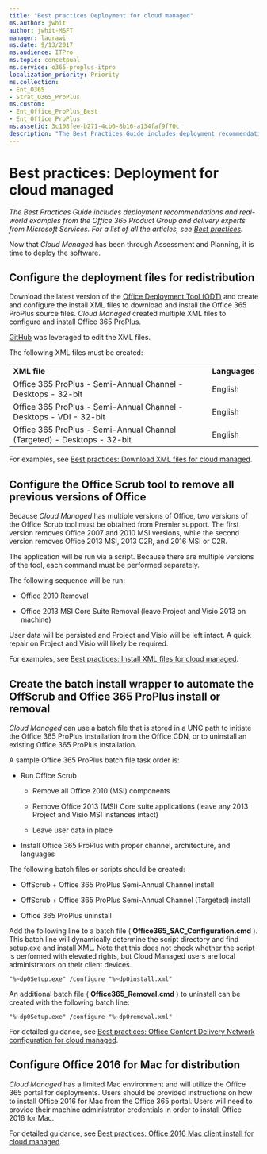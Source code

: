 ```yaml
---
title: "Best practices Deployment for cloud managed"
ms.author: jwhit
author: jwhit-MSFT
manager: laurawi
ms.date: 9/13/2017
ms.audience: ITPro
ms.topic: concetpual
ms.service: o365-proplus-itpro
localization_priority: Priority
ms.collection: 
- Ent_O365
- Strat_O365_ProPlus
ms.custom:
- Ent_Office_ProPlus_Best
- Ent_Office_ProPlus
ms.assetid: 3c108fee-b271-4cb0-8b16-a134faf9f70c
description: "The Best Practices Guide includes deployment recommendations and real-world examples from the Office 365 Product Group and delivery experts from Microsoft Services. For a list of all the articles, see Best practices."
---
```


# Best practices: Deployment for cloud managed

 *The Best Practices Guide includes deployment recommendations and real-world examples from the Office 365 Product Group and delivery experts from Microsoft Services. For a list of all the articles, see [Best practices](best-practices.md).* 
  
Now that  *Cloud Managed*  has been through Assessment and Planning, it is time to deploy the software.
  
## Configure the deployment files for redistribution

Download the latest version of the [Office Deployment Tool (ODT)](https://www.microsoft.com/en-us/download/details.aspx?id=49117) and create and configure the install XML files to download and install the Office 365 ProPlus source files. *Cloud Managed*  created multiple XML files to configure and install Office 365 ProPlus.
  
[GitHub](http://officedev.github.io/Office-IT-Pro-Deployment-Scripts/XmlEditor.html) was leveraged to edit the XML files.
  
The following XML files must be created:
  
|||
|:-----|:-----|
|**XML file** <br/> |**Languages** <br/> |
|Office 365 ProPlus - Semi-Annual Channel - Desktops - 32-bit  <br/> |English  <br/> |
|Office 365 ProPlus - Semi-Annual Channel - Desktops - VDI - 32-bit  <br/> |English  <br/> |
|Office 365 ProPlus - Semi-Annual Channel (Targeted) - Desktops - 32-bit  <br/> |English  <br/> |
   
For examples, see [Best practices: Download XML files for cloud managed](best-practices-download-xml-files-for-cloud-managed.md).
  
## Configure the Office Scrub tool to remove all previous versions of Office

Because  *Cloud Managed*  has multiple versions of Office, two versions of the Office Scrub tool must be obtained from Premier support. The first version removes Office 2007 and 2010 MSI versions, while the second version removes Office 2013 MSI, 2013 C2R, and 2016 MSI or C2R.
  
The application will be run via a script. Because there are multiple versions of the tool, each command must be performed separately.
  
The following sequence will be run:
  
- Office 2010 Removal
    
- Office 2013 MSI Core Suite Removal (leave Project and Visio 2013 on machine)
    
User data will be persisted and Project and Visio will be left intact. A quick repair on Project and Visio will likely be required.
  
For examples, see [Best practices: Install XML files for cloud managed](best-practices-install-xml-files-for-cloud-managed.md).
  
## Create the batch install wrapper to automate the OffScrub and Office 365 ProPlus install or removal

 *Cloud Managed*  can use a batch file that is stored in a UNC path to initiate the Office 365 ProPlus installation from the Office CDN, or to uninstall an existing Office 365 ProPlus installation.
  
A sample Office 365 ProPlus batch file task order is:
  
- Run Office Scrub
    
  - Remove all Office 2010 (MSI) components
    
  - Remove Office 2013 (MSI) Core suite applications (leave any 2013 Project and Visio MSI instances intact) 
    
  - Leave user data in place
    
- Install Office 365 ProPlus with proper channel, architecture, and languages
    
The following batch files or scripts should be created:
  
- OffScrub + Office 365 ProPlus Semi-Annual Channel install
    
- OffScrub + Office 365 ProPlus Semi-Annual Channel (Targeted) install
    
- Office 365 ProPlus uninstall
    
Add the following line to a batch file ( **Office365_SAC_Configuration.cmd** ). This batch line will dynamically determine the script directory and find setup.exe and install XML. Note that this does not check whether the script is performed with elevated rights, but Cloud Managed users are local administrators on their client devices.
  
```
"%~dp0Setup.exe" /configure "%~dp0install.xml"
```

An additional batch file ( **Office365_Removal.cmd** ) to uninstall can be created with the following batch line:
  
```
"%~dp0Setup.exe" /configure "%~dp0removal.xml" 
```

For detailed guidance, see [Best practices: Office Content Delivery Network configuration for cloud managed](best-practices-office-content-delivery-network-configuration-for-cloud-managed.md).
  
## Configure Office 2016 for Mac for distribution

 *Cloud Managed*  has a limited Mac environment and will utilize the Office 365 portal for deployments. Users should be provided instructions on how to install Office 2016 for Mac from the Office 365 portal. Users will need to provide their machine administrator credentials in order to install Office 2016 for Mac.
  
For detailed guidance, see [Best practices: Office 2016 Mac client install for cloud managed](best-practices-office-2016-mac-client-install-for-cloud-managed.md).
  

